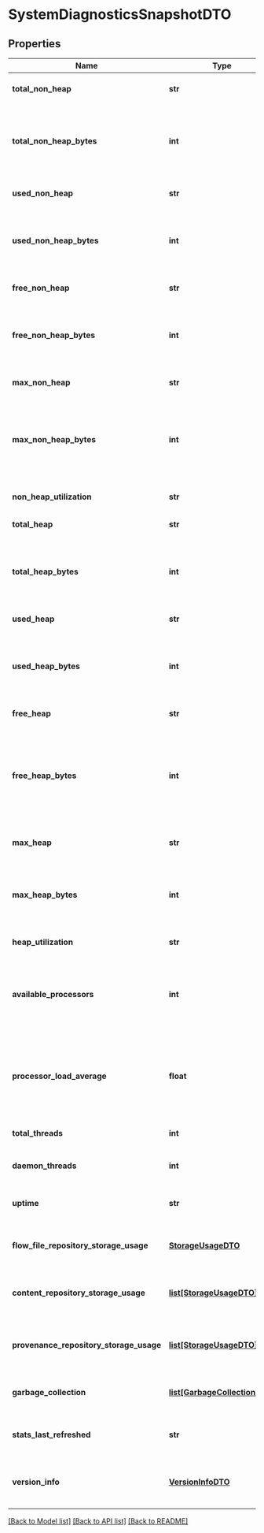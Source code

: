 # SystemDiagnosticsSnapshotDTO

## Properties
Name | Type | Description | Notes
------------ | ------------- | ------------- | -------------
**total_non_heap** | **str** | Total size of non heap. | [optional] 
**total_non_heap_bytes** | **int** | Total number of bytes allocated to the JVM not used for heap | [optional] 
**used_non_heap** | **str** | Amount of use non heap. | [optional] 
**used_non_heap_bytes** | **int** | Total number of bytes used by the JVM not in the heap space | [optional] 
**free_non_heap** | **str** | Amount of free non heap. | [optional] 
**free_non_heap_bytes** | **int** | Total number of free non-heap bytes available to the JVM | [optional] 
**max_non_heap** | **str** | Maximum size of non heap. | [optional] 
**max_non_heap_bytes** | **int** | The maximum number of bytes that the JVM can use for non-heap purposes | [optional] 
**non_heap_utilization** | **str** | Utilization of non heap. | [optional] 
**total_heap** | **str** | Total size of heap. | [optional] 
**total_heap_bytes** | **int** | The total number of bytes that are available for the JVM heap to use | [optional] 
**used_heap** | **str** | Amount of used heap. | [optional] 
**used_heap_bytes** | **int** | The number of bytes of JVM heap that are currently being used | [optional] 
**free_heap** | **str** | Amount of free heap. | [optional] 
**free_heap_bytes** | **int** | The number of bytes that are allocated to the JVM heap but not currently being used | [optional] 
**max_heap** | **str** | Maximum size of heap. | [optional] 
**max_heap_bytes** | **int** | The maximum number of bytes that can be used by the JVM | [optional] 
**heap_utilization** | **str** | Utilization of heap. | [optional] 
**available_processors** | **int** | Number of available processors if supported by the underlying system. | [optional] 
**processor_load_average** | **float** | The processor load average if supported by the underlying system. | [optional] 
**total_threads** | **int** | Total number of threads. | [optional] 
**daemon_threads** | **int** | Number of daemon threads. | [optional] 
**uptime** | **str** | The uptime of the Java virtual machine | [optional] 
**flow_file_repository_storage_usage** | [**StorageUsageDTO**](StorageUsageDTO.md) | The flowfile repository storage usage. | [optional] 
**content_repository_storage_usage** | [**list[StorageUsageDTO]**](StorageUsageDTO.md) | The content repository storage usage. | [optional] 
**provenance_repository_storage_usage** | [**list[StorageUsageDTO]**](StorageUsageDTO.md) | The provenance repository storage usage. | [optional] 
**garbage_collection** | [**list[GarbageCollectionDTO]**](GarbageCollectionDTO.md) | The garbage collection details. | [optional] 
**stats_last_refreshed** | **str** | When the diagnostics were generated. | [optional] 
**version_info** | [**VersionInfoDTO**](VersionInfoDTO.md) | The nifi, os, java, and build version information | [optional] 

[[Back to Model list]](../README.md#documentation-for-models) [[Back to API list]](../README.md#documentation-for-api-endpoints) [[Back to README]](../README.md)



